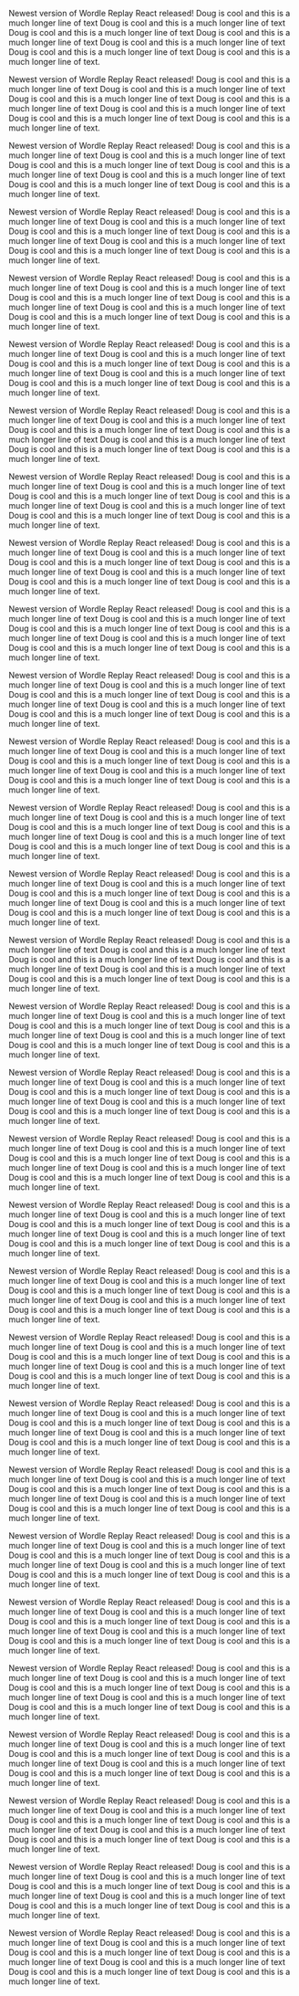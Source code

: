Newest version of Wordle Replay React released! Doug is cool and this is a much longer line of text Doug is cool and this is a much longer line of text Doug is cool and this is a much longer line of text Doug is cool and this is a much longer line of text Doug is cool and this is a much longer line of text Doug is cool and this is a much longer line of text Doug is cool and this is a much longer line of text.

Newest version of Wordle Replay React released! Doug is cool and this is a much longer line of text Doug is cool and this is a much longer line of text Doug is cool and this is a much longer line of text Doug is cool and this is a much longer line of text Doug is cool and this is a much longer line of text Doug is cool and this is a much longer line of text Doug is cool and this is a much longer line of text.

Newest version of Wordle Replay React released! Doug is cool and this is a much longer line of text Doug is cool and this is a much longer line of text Doug is cool and this is a much longer line of text Doug is cool and this is a much longer line of text Doug is cool and this is a much longer line of text Doug is cool and this is a much longer line of text Doug is cool and this is a much longer line of text.

Newest version of Wordle Replay React released! Doug is cool and this is a much longer line of text Doug is cool and this is a much longer line of text Doug is cool and this is a much longer line of text Doug is cool and this is a much longer line of text Doug is cool and this is a much longer line of text Doug is cool and this is a much longer line of text Doug is cool and this is a much longer line of text.

Newest version of Wordle Replay React released! Doug is cool and this is a much longer line of text Doug is cool and this is a much longer line of text Doug is cool and this is a much longer line of text Doug is cool and this is a much longer line of text Doug is cool and this is a much longer line of text Doug is cool and this is a much longer line of text Doug is cool and this is a much longer line of text.

Newest version of Wordle Replay React released! Doug is cool and this is a much longer line of text Doug is cool and this is a much longer line of text Doug is cool and this is a much longer line of text Doug is cool and this is a much longer line of text Doug is cool and this is a much longer line of text Doug is cool and this is a much longer line of text Doug is cool and this is a much longer line of text.

Newest version of Wordle Replay React released! Doug is cool and this is a much longer line of text Doug is cool and this is a much longer line of text Doug is cool and this is a much longer line of text Doug is cool and this is a much longer line of text Doug is cool and this is a much longer line of text Doug is cool and this is a much longer line of text Doug is cool and this is a much longer line of text.

Newest version of Wordle Replay React released! Doug is cool and this is a much longer line of text Doug is cool and this is a much longer line of text Doug is cool and this is a much longer line of text Doug is cool and this is a much longer line of text Doug is cool and this is a much longer line of text Doug is cool and this is a much longer line of text Doug is cool and this is a much longer line of text.

Newest version of Wordle Replay React released! Doug is cool and this is a much longer line of text Doug is cool and this is a much longer line of text Doug is cool and this is a much longer line of text Doug is cool and this is a much longer line of text Doug is cool and this is a much longer line of text Doug is cool and this is a much longer line of text Doug is cool and this is a much longer line of text.

Newest version of Wordle Replay React released! Doug is cool and this is a much longer line of text Doug is cool and this is a much longer line of text Doug is cool and this is a much longer line of text Doug is cool and this is a much longer line of text Doug is cool and this is a much longer line of text Doug is cool and this is a much longer line of text Doug is cool and this is a much longer line of text.

Newest version of Wordle Replay React released! Doug is cool and this is a much longer line of text Doug is cool and this is a much longer line of text Doug is cool and this is a much longer line of text Doug is cool and this is a much longer line of text Doug is cool and this is a much longer line of text Doug is cool and this is a much longer line of text Doug is cool and this is a much longer line of text.

Newest version of Wordle Replay React released! Doug is cool and this is a much longer line of text Doug is cool and this is a much longer line of text Doug is cool and this is a much longer line of text Doug is cool and this is a much longer line of text Doug is cool and this is a much longer line of text Doug is cool and this is a much longer line of text Doug is cool and this is a much longer line of text.

Newest version of Wordle Replay React released! Doug is cool and this is a much longer line of text Doug is cool and this is a much longer line of text Doug is cool and this is a much longer line of text Doug is cool and this is a much longer line of text Doug is cool and this is a much longer line of text Doug is cool and this is a much longer line of text Doug is cool and this is a much longer line of text.

Newest version of Wordle Replay React released! Doug is cool and this is a much longer line of text Doug is cool and this is a much longer line of text Doug is cool and this is a much longer line of text Doug is cool and this is a much longer line of text Doug is cool and this is a much longer line of text Doug is cool and this is a much longer line of text Doug is cool and this is a much longer line of text.

Newest version of Wordle Replay React released! Doug is cool and this is a much longer line of text Doug is cool and this is a much longer line of text Doug is cool and this is a much longer line of text Doug is cool and this is a much longer line of text Doug is cool and this is a much longer line of text Doug is cool and this is a much longer line of text Doug is cool and this is a much longer line of text.

Newest version of Wordle Replay React released! Doug is cool and this is a much longer line of text Doug is cool and this is a much longer line of text Doug is cool and this is a much longer line of text Doug is cool and this is a much longer line of text Doug is cool and this is a much longer line of text Doug is cool and this is a much longer line of text Doug is cool and this is a much longer line of text.

Newest version of Wordle Replay React released! Doug is cool and this is a much longer line of text Doug is cool and this is a much longer line of text Doug is cool and this is a much longer line of text Doug is cool and this is a much longer line of text Doug is cool and this is a much longer line of text Doug is cool and this is a much longer line of text Doug is cool and this is a much longer line of text.

Newest version of Wordle Replay React released! Doug is cool and this is a much longer line of text Doug is cool and this is a much longer line of text Doug is cool and this is a much longer line of text Doug is cool and this is a much longer line of text Doug is cool and this is a much longer line of text Doug is cool and this is a much longer line of text Doug is cool and this is a much longer line of text.

Newest version of Wordle Replay React released! Doug is cool and this is a much longer line of text Doug is cool and this is a much longer line of text Doug is cool and this is a much longer line of text Doug is cool and this is a much longer line of text Doug is cool and this is a much longer line of text Doug is cool and this is a much longer line of text Doug is cool and this is a much longer line of text.

Newest version of Wordle Replay React released! Doug is cool and this is a much longer line of text Doug is cool and this is a much longer line of text Doug is cool and this is a much longer line of text Doug is cool and this is a much longer line of text Doug is cool and this is a much longer line of text Doug is cool and this is a much longer line of text Doug is cool and this is a much longer line of text.

Newest version of Wordle Replay React released! Doug is cool and this is a much longer line of text Doug is cool and this is a much longer line of text Doug is cool and this is a much longer line of text Doug is cool and this is a much longer line of text Doug is cool and this is a much longer line of text Doug is cool and this is a much longer line of text Doug is cool and this is a much longer line of text.

Newest version of Wordle Replay React released! Doug is cool and this is a much longer line of text Doug is cool and this is a much longer line of text Doug is cool and this is a much longer line of text Doug is cool and this is a much longer line of text Doug is cool and this is a much longer line of text Doug is cool and this is a much longer line of text Doug is cool and this is a much longer line of text.

Newest version of Wordle Replay React released! Doug is cool and this is a much longer line of text Doug is cool and this is a much longer line of text Doug is cool and this is a much longer line of text Doug is cool and this is a much longer line of text Doug is cool and this is a much longer line of text Doug is cool and this is a much longer line of text Doug is cool and this is a much longer line of text.

Newest version of Wordle Replay React released! Doug is cool and this is a much longer line of text Doug is cool and this is a much longer line of text Doug is cool and this is a much longer line of text Doug is cool and this is a much longer line of text Doug is cool and this is a much longer line of text Doug is cool and this is a much longer line of text Doug is cool and this is a much longer line of text.

Newest version of Wordle Replay React released! Doug is cool and this is a much longer line of text Doug is cool and this is a much longer line of text Doug is cool and this is a much longer line of text Doug is cool and this is a much longer line of text Doug is cool and this is a much longer line of text Doug is cool and this is a much longer line of text Doug is cool and this is a much longer line of text.

Newest version of Wordle Replay React released! Doug is cool and this is a much longer line of text Doug is cool and this is a much longer line of text Doug is cool and this is a much longer line of text Doug is cool and this is a much longer line of text Doug is cool and this is a much longer line of text Doug is cool and this is a much longer line of text Doug is cool and this is a much longer line of text.

Newest version of Wordle Replay React released! Doug is cool and this is a much longer line of text Doug is cool and this is a much longer line of text Doug is cool and this is a much longer line of text Doug is cool and this is a much longer line of text Doug is cool and this is a much longer line of text Doug is cool and this is a much longer line of text Doug is cool and this is a much longer line of text.

Newest version of Wordle Replay React released! Doug is cool and this is a much longer line of text Doug is cool and this is a much longer line of text Doug is cool and this is a much longer line of text Doug is cool and this is a much longer line of text Doug is cool and this is a much longer line of text Doug is cool and this is a much longer line of text Doug is cool and this is a much longer line of text.

Newest version of Wordle Replay React released! Doug is cool and this is a much longer line of text Doug is cool and this is a much longer line of text Doug is cool and this is a much longer line of text Doug is cool and this is a much longer line of text Doug is cool and this is a much longer line of text Doug is cool and this is a much longer line of text Doug is cool and this is a much longer line of text.

Newest version of Wordle Replay React released! Doug is cool and this is a much longer line of text Doug is cool and this is a much longer line of text Doug is cool and this is a much longer line of text Doug is cool and this is a much longer line of text Doug is cool and this is a much longer line of text Doug is cool and this is a much longer line of text Doug is cool and this is a much longer line of text.